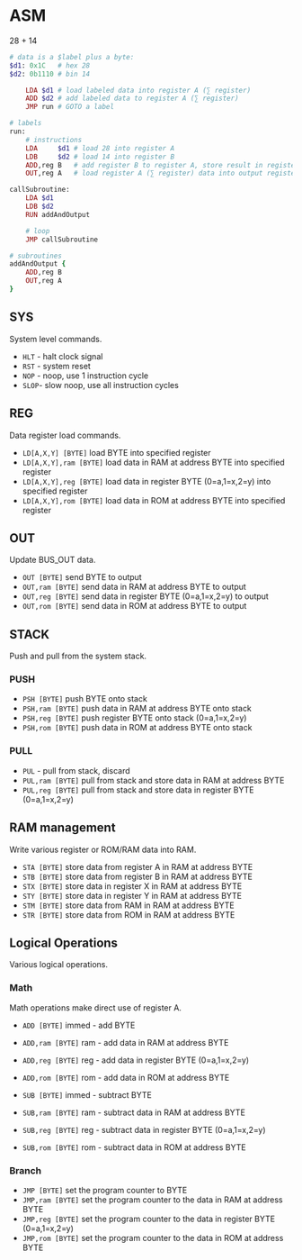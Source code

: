 # ASM

28 + 14
```ruby
# data is a $label plus a byte:
$d1: 0x1C   # hex 28
$d2: 0b1110 # bin 14

    LDA $d1 # load labeled data into register A (∑ register)
    ADD $d2 # add labeled data to register A (∑ register)
    JMP run # GOTO a label

# labels
run:
    # instructions
    LDA     $d1 # load 28 into register A
    LDB     $d2 # load 14 into register B
    ADD,reg B   # add register B to register A, store result in register A
    OUT,reg A   # load register A (∑ register) data into output register

callSubroutine:
    LDA $d1
    LDB $d2
    RUN addAndOutput

    # loop
    JMP callSubroutine

# subroutines
addAndOutput {
    ADD,reg B
    OUT,reg A
}
```

## SYS
System level commands.
* `HLT` - halt clock signal
* `RST` - system reset
* `NOP` - noop, use 1 instruction cycle
* `SLOP`- slow noop, use all instruction cycles

## REG
Data register load commands.
* `LD[A,X,Y] [BYTE]` load BYTE into specified register
* `LD[A,X,Y],ram [BYTE]` load data in RAM at address BYTE into specified register
* `LD[A,X,Y],reg [BYTE]` load data in register BYTE (0=a,1=x,2=y) into specified register
* `LD[A,X,Y],rom [BYTE]` load data in ROM at address BYTE into specified register

## OUT
Update BUS_OUT data.
* `OUT [BYTE]` send BYTE to output
* `OUT,ram [BYTE]` send data in RAM at address BYTE to output
* `OUT,reg [BYTE]` send data in register BYTE (0=a,1=x,2=y) to output
* `OUT,rom [BYTE]` send data in ROM at address BYTE to output

## STACK
Push and pull from the system stack.

### PUSH
* `PSH [BYTE]` push BYTE onto stack
* `PSH,ram [BYTE]` push data in RAM at address BYTE onto stack
* `PSH,reg [BYTE]` push register BYTE onto stack (0=a,1=x,2=y)
* `PSH,rom [BYTE]` push data in ROM at address BYTE onto stack

### PULL
* `PUL` - pull from stack, discard
* `PUL,ram [BYTE]` pull from stack and store data in RAM at address BYTE
* `PUL,reg [BYTE]` pull from stack and store data in register BYTE (0=a,1=x,2=y)


## RAM management
Write various register or ROM/RAM data into RAM.
* `STA [BYTE]` store data from register A in RAM at address BYTE
* `STB [BYTE]` store data from register B in RAM at address BYTE
* `STX [BYTE]` store data in register X in RAM at address BYTE
* `STY [BYTE]` store data in register Y in RAM at address BYTE
* `STM [BYTE]` store data from RAM in RAM at address BYTE
* `STR [BYTE]` store data from ROM in RAM at address BYTE

## Logical Operations
Various logical operations.

### Math
Math operations make direct use of register A.

* `ADD [BYTE]` immed - add BYTE
* `ADD,ram [BYTE]` ram - add data in RAM at address BYTE
* `ADD,reg [BYTE]` reg - add data in register BYTE (0=a,1=x,2=y)
* `ADD,rom [BYTE]` rom - add data in ROM at address BYTE

* `SUB [BYTE]` immed - subtract BYTE
* `SUB,ram [BYTE]` ram - subtract data in RAM at address BYTE
* `SUB,reg [BYTE]` reg - subtract data in register BYTE (0=a,1=x,2=y)
* `SUB,rom [BYTE]` rom - subtract data in ROM at address BYTE

### Branch
* `JMP [BYTE]` set the program counter to BYTE
* `JMP,ram [BYTE]` set the program counter to the data in RAM at address BYTE
* `JMP,reg [BYTE]` set the program counter to the data in register BYTE (0=a,1=x,2=y)
* `JMP,rom [BYTE]` set the program counter to the data in ROM at address BYTE
